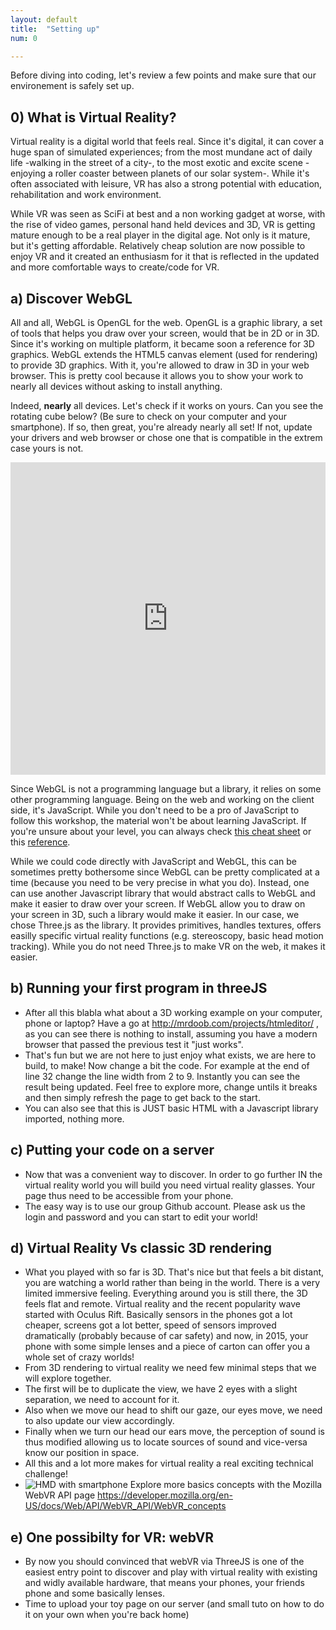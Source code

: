 ```yaml
---
layout: default
title:  "Setting up"
num: 0

---
```


Before diving into coding, let's review a few points and make sure that our environement is safely set up.


## 0) What is Virtual Reality?
Virtual reality is a digital world that feels real. Since it's digital, it can cover a huge span of simulated experiences; from the most mundane act of daily life -walking in the street of a city-, to the most exotic and excite scene -enjoying a roller coaster between planets of our solar system-. While it's often associated with leisure, VR has also a strong potential with education, rehabilitation and work environment.

While VR was seen as SciFi at best and a non working gadget at worse, with the rise of video games, personal hand held devices and 3D, VR is getting mature enough to be a real player in the digital age. Not only is it mature, but it's getting affordable. Relatively cheap solution are now possible to enjoy VR and it created an enthusiasm for it that is reflected in the updated and more comfortable ways to create/code for VR.

## a) Discover WebGL
All and all, WebGL is OpenGL for the web. OpenGL is a graphic library, a set of tools that helps you draw over your screen, would that be in 2D or in 3D. Since it's working on multiple platform, it became soon a reference for 3D graphics. WebGL extends the HTML5 canvas element (used for rendering) to provide 3D graphics. With it, you're allowed to draw in 3D in your web browser. This is pretty cool because it allows you to show your work to nearly all devices without asking to install anything.

Indeed, **nearly** all devices. Let's check if it works on yours. Can you see the rotating cube below? (Be sure to check on your computer and your smartphone). If so, then great, you're already nearly all set! If not, update your drivers and web browser or chose one that is compatible in the extrem case yours is not.

<iframe width="100%" height="500" src="https://get.webgl.org/" frameborder="0" allowfullscreen></iframe>

Since WebGL is not a programming language but a library, it relies on some other programming language. Being on the web and working on the client side, it's JavaScript. While you don't need to be a pro of JavaScript to follow this workshop, the material won't be about learning JavaScript. If you're unsure about your level, you can always check [this cheat sheet](https://media.pearsoncmg.com/ph/esm/ecs_snyder_fluency_6/javascript_refererence.pdf) or this [reference](https://developer.mozilla.org/en-US/docs/Web/JavaScript/Reference).

While we could code directly with JavaScript and WebGL, this can be sometimes pretty bothersome since WebGL can be pretty complicated at a time (because you need to be very precise in what you do). Instead, one can use another Javascript library that would abstract calls to WebGL and make it easier to draw over your screen. If WebGL allow you to draw on your screen in 3D, such a library would make it easier. In our case, we chose Three.js as the library. It provides primitives, handles textures, offers easilly specific virtual reality functions (e.g. stereoscopy, basic head motion tracking). While you do not need Three.js to make VR on the web, it makes it easier.

## b) Running your first program in threeJS
* After all this blabla what about a 3D working example on your computer, phone or laptop? Have a go at http://mrdoob.com/projects/htmleditor/ , as you can see there is nothing to install, assuming you have a modern browser that passed the previous test it "just works". 
* That's fun but we are not here to just enjoy what exists, we are here to build, to make! Now change a bit the code. For example at the end of line 32 change the line width from 2 to 9. Instantly you can see the result being updated. Feel free to explore more, change untils it breaks and then simply refresh the page to get back to the start. 
* You can also see that this is JUST basic HTML with a Javascript library imported, nothing more.

## c) Putting your code on a server
* Now that was a convenient way to discover. In order to go further IN the virtual reality world you will build you need virtual reality glasses. Your page thus need to be accessible from your phone.
* The easy way is to use our group Github account. Please ask us the login and password and you can start to edit your world!

## d) Virtual Reality Vs classic 3D rendering
* What you played with so far is 3D. That's nice but that feels a bit distant, you are watching a world rather than being in the world. There is a very limited immersive feeling. Everything around you is still there, the 3D feels flat and remote. Virtual reality and the recent popularity wave started with Oculus Rift. Basically sensors in the phones got a lot cheaper, screens got a lot better, speed of sensors improved dramatically (probably because of car safety) and now, in 2015, your phone with some simple lenses and a piece of carton can offer you a whole set of crazy worlds!
* From 3D rendering to virtual reality we need few minimal steps that we will explore together. 
* The first will be to duplicate the view, we have 2 eyes with a slight separation, we need to account for it. 
* Also when we move our head to shift our gaze, our eyes move, we need to also update our view accordingly. 
* Finally when we turn our head our ears move, the perception of sound is thus modified allowing us to locate sources of sound and vice-versa know our position in space.
* All this and a lot more makes for virtual reality a real exciting technical challenge!
* ![HMD with smartphone](https://mdn.mozillademos.org/files/11085/mobileBasedVRSetup.png) Explore more basics concepts with the Mozilla WebVR API page https://developer.mozilla.org/en-US/docs/Web/API/WebVR_API/WebVR_concepts

## e) One possibilty for VR: webVR
* By now you should convinced that webVR via ThreeJS is one of the easiest entry point to discover and play with virtual reality with existing and widly available hardware, that means your phones, your friends phone and some basically lenses.
* Time to upload your toy page on our server (and small tuto on how to do it on your own when you're back home)
